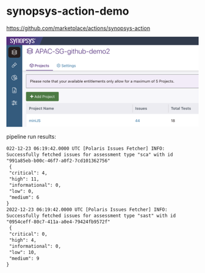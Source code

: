 # synopsys-action-demo

https://github.com/marketplace/actions/synopsys-action

![Alt text](polaris-app-proj.png?raw=true "Polaris Screen capture")


pipeline run results:
```
022-12-23 06:19:42.0000 UTC [Polaris Issues Fetcher] INFO: Successfully fetched issues for assessment type "sca" with id "991a85eb-b00c-46f7-a0f2-7cd101362756"
 {
 "critical": 4,
 "high": 11,
 "informational": 0,
 "low": 0,
 "medium": 6
}
2022-12-23 06:19:42.0000 UTC [Polaris Issues Fetcher] INFO: Successfully fetched issues for assessment type "sast" with id "0954ceff-80c7-411a-a0e4-79424fb9572f"
 {
 "critical": 0,
 "high": 4,
 "informational": 0,
 "low": 10,
 "medium": 9
}
```
